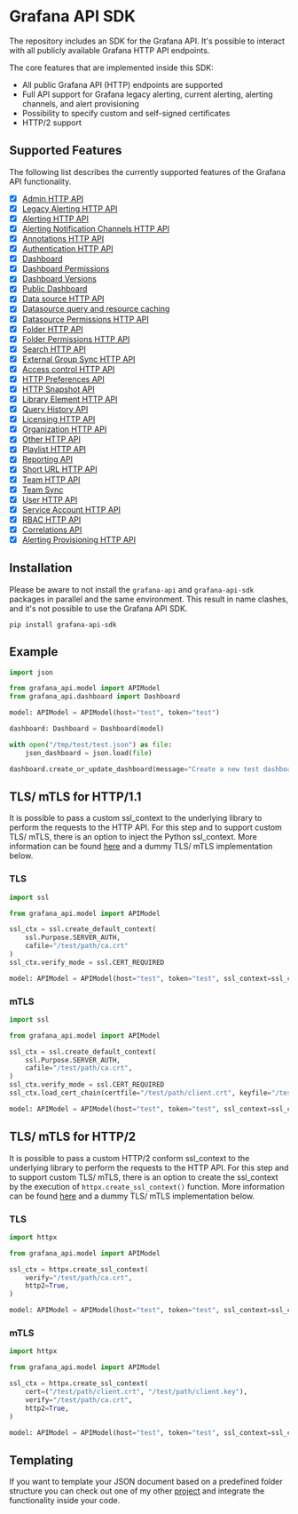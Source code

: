 # Grafana API SDK
The repository includes an SDK for the Grafana API. It's possible to interact with all publicly available Grafana HTTP API endpoints.

The core features that are implemented inside this SDK:

- All public Grafana API (HTTP) endpoints are supported
- Full API support for Grafana legacy alerting, current alerting, alerting channels, and alert provisioning
- Possibility to specify custom and self-signed certificates
- HTTP/2 support

## Supported Features

The following list describes the currently supported features of the Grafana API functionality.

- [x] [Admin HTTP API](https://grafana.com/docs/grafana/latest/http_api/admin/)
- [x] [Legacy Alerting HTTP API](https://grafana.com/docs/grafana/latest/http_api/alerting/)
- [x] [Alerting HTTP API](https://editor.swagger.io/?url=https://raw.githubusercontent.com/grafana/grafana/main/pkg/services/ngalert/api/tooling/post.json)
- [x] [Alerting Notification Channels HTTP API](https://grafana.com/docs/grafana/latest/http_api/alerting_notification_channels/) 
- [x] [Annotations HTTP API](https://grafana.com/docs/grafana/latest/http_api/annotations/)
- [x] [Authentication HTTP API](https://grafana.com/docs/grafana/latest/http_api/auth/)
- [x] [Dashboard](https://grafana.com/docs/grafana/latest/developers/http_api/dashboard/)
- [x] [Dashboard Permissions](https://grafana.com/docs/grafana/latest/developers/http_api/dashboard_permissions/)
- [x] [Dashboard Versions](https://grafana.com/docs/grafana/latest/developers/http_api/dashboard_versions/)
- [x] [Public Dashboard](https://grafana.com/docs/grafana/latest/developers/http_api/dashboard_public/)
- [x] [Data source HTTP API](https://grafana.com/docs/grafana/latest/http_api/data_source/)
- [x] [Datasource query and resource caching](https://grafana.com/docs/grafana/latest/developers/http_api/query_and_resource_caching/)
- [x] [Datasource Permissions HTTP API](https://grafana.com/docs/grafana/latest/http_api/datasource_permissions/)
- [x] [Folder HTTP API](https://grafana.com/docs/grafana/v7.5/http_api/folder/)
- [x] [Folder Permissions HTTP API](https://grafana.com/docs/grafana/v7.5/http_api/folder_permissions/)
- [x] [Search HTTP API](https://grafana.com/docs/grafana/v7.5/http_api/folder_dashboard_search/)
- [x] [External Group Sync HTTP API](https://grafana.com/docs/grafana/latest/http_api/external_group_sync/)
- [x] [Access control HTTP API](https://grafana.com/docs/grafana/latest/developers/http_api/access_control/)
- [x] [HTTP Preferences API](https://grafana.com/docs/grafana/latest/http_api/preferences/)
- [x] [HTTP Snapshot API](https://grafana.com/docs/grafana/latest/http_api/snapshot/)
- [x] [Library Element HTTP API](https://grafana.com/docs/grafana/latest/http_api/library_element/)
- [x] [Query History API](https://grafana.com/docs/grafana/latest/http_api/query_history/)
- [x] [Licensing HTTP API](https://grafana.com/docs/grafana/latest/http_api/licensing/)
- [x] [Organization HTTP API](https://grafana.com/docs/grafana/latest/http_api/org/)
- [x] [Other HTTP API](https://grafana.com/docs/grafana/latest/http_api/other/)
- [x] [Playlist HTTP API](https://grafana.com/docs/grafana/latest/http_api/playlist/)
- [x] [Reporting API](https://grafana.com/docs/grafana/latest/http_api/reporting/)
- [x] [Short URL HTTP API](https://grafana.com/docs/grafana/latest/http_api/short_url/)
- [x] [Team HTTP API](https://grafana.com/docs/grafana/latest/http_api/team/)
- [x] [Team Sync](https://grafana.com/docs/grafana/latest/developers/http_api/team_sync/)
- [x] [User HTTP API](https://grafana.com/docs/grafana/latest/http_api/user/)
- [x] [Service Account HTTP API](https://grafana.com/docs/grafana/latest/developers/http_api/serviceaccount/)
- [x] [RBAC HTTP API](https://grafana.com/docs/grafana/latest/http_api/access_control/)
- [x] [Correlations API](https://grafana.com/docs/grafana/latest/developers/http_api/correlations/)
- [x] [Alerting Provisioning HTTP API](https://grafana.com/docs/grafana/latest/developers/http_api/alerting_provisioning/)

## Installation

Please be aware to not install the `grafana-api` and `grafana-api-sdk` packages in parallel and the same environment. This result in name clashes, and it's not possible to use the Grafana API SDK.

`pip install grafana-api-sdk`

## Example

```python
import json

from grafana_api.model import APIModel
from grafana_api.dashboard import Dashboard

model: APIModel = APIModel(host="test", token="test")

dashboard: Dashboard = Dashboard(model)

with open("/tmp/test/test.json") as file:
    json_dashboard = json.load(file)

dashboard.create_or_update_dashboard(message="Create a new test dashboard", dashboard_json=json_dashboard, dashboard_path="test")
```

## TLS/ mTLS for HTTP/1.1

It is possible to pass a custom ssl_context to the underlying library to perform the requests to the HTTP API. For this step and to support custom TLS/ mTLS, there is an option to inject the Python ssl_context. More information can be found [here](https://docs.python.org/3/library/ssl.html#ssl.create_default_context) and a dummy TLS/ mTLS implementation below.

### TLS

```python
import ssl

from grafana_api.model import APIModel

ssl_ctx = ssl.create_default_context(
    ssl.Purpose.SERVER_AUTH,
    cafile="/test/path/ca.crt"
)
ssl_ctx.verify_mode = ssl.CERT_REQUIRED

model: APIModel = APIModel(host="test", token="test", ssl_context=ssl_ctx)
```

### mTLS

```python
import ssl

from grafana_api.model import APIModel

ssl_ctx = ssl.create_default_context(
    ssl.Purpose.SERVER_AUTH,
    cafile="/test/path/ca.crt",
)
ssl_ctx.verify_mode = ssl.CERT_REQUIRED
ssl_ctx.load_cert_chain(certfile="/test/path/client.crt", keyfile="/test/path/client.key")

model: APIModel = APIModel(host="test", token="test", ssl_context=ssl_ctx)
```

## TLS/ mTLS for HTTP/2

It is possible to pass a custom HTTP/2 conform ssl_context to the underlying library to perform the requests to the HTTP API. For this step and to support custom TLS/ mTLS, there is an option to create the ssl_context by the execution of `httpx.create_ssl_context()` function. More information can be found [here](https://github.com/encode/httpx/blob/e99e2948e64fac2ca498865e9742ff50a69a2155/httpx/_config.py#L46) and a dummy TLS/ mTLS implementation below.

### TLS

```python
import httpx

from grafana_api.model import APIModel

ssl_ctx = httpx.create_ssl_context(
    verify="/test/path/ca.crt",
    http2=True,
)

model: APIModel = APIModel(host="test", token="test", ssl_context=ssl_ctx)
```

### mTLS

```python
import httpx

from grafana_api.model import APIModel

ssl_ctx = httpx.create_ssl_context(
    cert=("/test/path/client.crt", "/test/path/client.key"),
    verify="/test/path/ca.crt",
    http2=True,
)

model: APIModel = APIModel(host="test", token="test", ssl_context=ssl_ctx)
```

## Templating
If you want to template your JSON document based on a predefined folder structure you can check out one of my other [project](https://github.com/ZPascal/grafana_dashboard_templater) and integrate the functionality inside your code.

